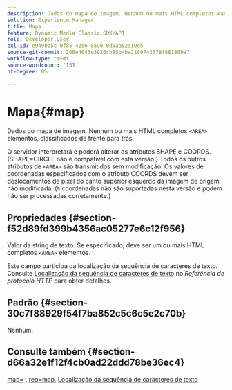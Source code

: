 ```yaml
---
description: Dados do mapa de imagem. Nenhum ou mais HTML completos <area> elementos, classificados de frente para trás.
solution: Experience Manager
title: Mapa
feature: Dynamic Media Classic,SDK/API
role: Developer,User
exl-id: e9490b5c-0f85-4256-8590-0d6aa52a19d5
source-git-commit: 206e4643e3926cb85b4be2189743578f88180be7
workflow-type: tm+mt
source-wordcount: '131'
ht-degree: 0%

---
```


# Mapa{#map}

Dados do mapa de imagem. Nenhum ou mais HTML completos `<AREA>` elementos, classificados de frente para trás.

O servidor interpretará e poderá alterar os atributos SHAPE e COORDS. (SHAPE=CIRCLE não é compatível com esta versão.) Todos os outros atributos de `<AREA>` são transmitidos sem modificação. Os valores de coordenadas especificados com o atributo COORDS devem ser deslocamentos de pixel do canto superior esquerdo da imagem de origem não modificada. (`%` coordenadas não são suportadas nesta versão e podem não ser processadas corretamente.)

## Propriedades {#section-f52d89fd399b4356ac05277e6c12f956}

Valor da string de texto. Se especificado, deve ser um ou mais HTML completos `<AREA>` elementos.

Este campo participa da localização da sequência de caracteres de texto. Consulte [Localização da sequência de caracteres de texto](/help/aem-is-ir-api/is-api/http-ref/image-serving-api-ref/c-http-protocol-reference/c-syntax-and-features/r-text-string-localization.md) no *Referência de protocolo HTTP* para obter detalhes.

## Padrão {#section-30c7f88929f54f7ba852c5c6c5e2c70b}

Nenhum.

## Consulte também {#section-d66a32e1f12f4cb0ad22ddd78be36ec4}

[map=](/help/aem-is-ir-api/is-api/http-ref/image-serving-api-ref/c-http-protocol-reference/c-command-reference/r-map.md) , [req=map](/help/aem-is-ir-api/is-api/http-ref/image-serving-api-ref/c-http-protocol-reference/c-command-reference/r-req/r-req.md), [Localização da sequência de caracteres de texto](/help/aem-is-ir-api/is-api/http-ref/image-serving-api-ref/c-http-protocol-reference/c-syntax-and-features/r-text-string-localization.md)
